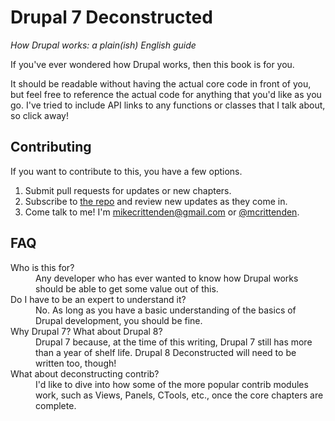 # Drupal 7 Deconstructed

*How Drupal works: a plain(ish) English guide*

If you've ever wondered how Drupal works, then this book is for you.

It should be readable without having the actual core code in front of you, but feel free to reference the actual code for anything that you'd like as you go. I've tried to include API links to any functions or classes that I talk about, so click away!

## Contributing

If you want to contribute to this, you have a few options.

1. Submit pull requests for updates or new chapters.
2. Subscribe to [the repo](https://github.com/mikecrittenden/drupal-7-deconstructed) and review new updates as they come in.
3. Come talk to me! I'm [mikecrittenden@gmail.com](mailto:mikecrittenden@gmail.com) or [@mcrittenden](http://twitter.com/mcrittenden).

## FAQ

<dl>
  <dt>Who is this for?</dt>
  <dd>Any developer who has ever wanted to know how Drupal works should be able to get some value out of this.</dd>

  <dt>Do I have to be an expert to understand it?</dt>
  <dd>No. As long as you have a basic understanding of the basics of Drupal development, you should be fine.</dd>

  <dt>Why Drupal 7? What about Drupal 8?</dt>
  <dd>Drupal 7 because, at the time of this writing, Drupal 7 still has more than a year of shelf life. Drupal 8 Deconstructed will need to be written too, though!</dd>

  <dt>What about deconstructing contrib?</dt>
  <dd>I'd like to dive into how some of the more popular contrib modules work, such as Views, Panels, CTools, etc., once the core chapters are complete.</dd>
</dl>
